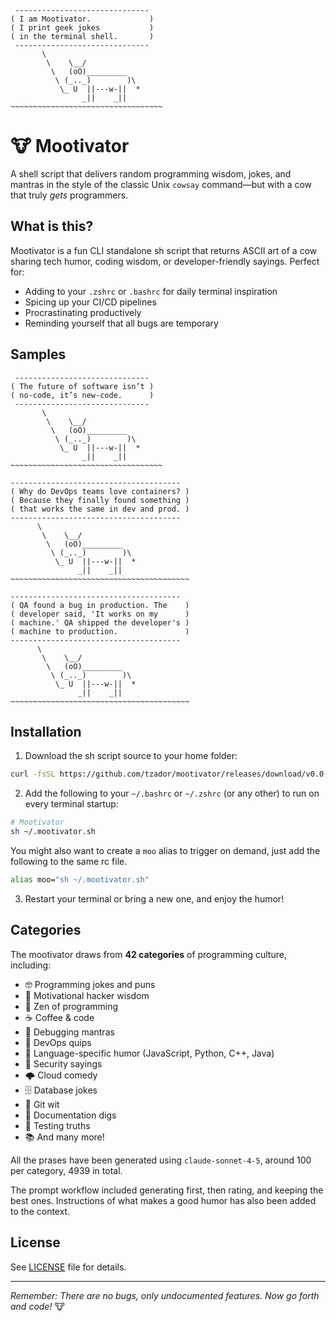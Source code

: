 ```
 ------------------------------
( I am Mootivator.             )
( I print geek jokes           )
( in the terminal shell.       )
 ------------------------------
       \
        \    \__/
         \   (oO)_________
          \ (_.._)        )\
           \_ U  ||---w-||  *
                _||    _||
~~~~~~~~~~~~~~~~~~~~~~~~~~~~~~~~~~
```

# 🐮 Mootivator

A shell script that delivers random programming wisdom, jokes, and mantras in
the style of the classic Unix `cowsay` command—but with a cow that truly _gets_
programmers.

## What is this?

Mootivator is a fun CLI standalone sh script that returns ASCII art of a cow
sharing tech humor, coding wisdom, or developer-friendly sayings. Perfect for:

- Adding to your `.zshrc` or `.bashrc` for daily terminal inspiration
- Spicing up your CI/CD pipelines
- Procrastinating productively
- Reminding yourself that all bugs are temporary

## Samples

```
 ------------------------------
( The future of software isn’t )
( no-code, it’s new-code.      )
 ------------------------------
       \
        \    \__/
         \   (oO)_________
          \ (_.._)        )\
           \_ U  ||---w-||  *
                _||    _||
~~~~~~~~~~~~~~~~~~~~~~~~~~~~~~~~~~
```

```
--------------------------------------
( Why do DevOps teams love containers? )
( Because they finally found something )
( that works the same in dev and prod. )
--------------------------------------
      \
       \    \__/
        \   (oO)_________
         \ (_.._)        )\
          \_ U  ||---w-||  *
               _||    _||
~~~~~~~~~~~~~~~~~~~~~~~~~~~~~~~~~~~~~~~~
```

```
--------------------------------------
( QA found a bug in production. The    )
( developer said, 'It works on my      )
( machine.' QA shipped the developer's )
( machine to production.               )
--------------------------------------
      \
       \    \__/
        \   (oO)_________
         \ (_.._)        )\
          \_ U  ||---w-||  *
               _||    _||
~~~~~~~~~~~~~~~~~~~~~~~~~~~~~~~~~~~~~~~~
```

## Installation

1. Download the sh script source to your home folder:

```sh
curl -fsSL https://github.com/tzador/mootivator/releases/download/v0.0.3/mootivator.sh -o ~/.mootivator.sh
```

2. Add the following to your `~/.bashrc` or `~/.zshrc` (or any other) to run on
   every terminal startup:

```sh
# Mootivator
sh ~/.mootivator.sh
```

You might also want to create a `moo` alias to trigger on demand, just add the
following to the same rc file.

```sh
alias moo="sh ~/.mootivator.sh"
```

3. Restart your terminal or bring a new one, and enjoy the humor!

## Categories

The mootivator draws from **42 categories** of programming culture, including:

- 🤓 Programming jokes and puns
- 💪 Motivational hacker wisdom
- 🧘 Zen of programming
- ☕ Coffee & code
- 🐛 Debugging mantras
- 🔧 DevOps quips
- 🎯 Language-specific humor (JavaScript, Python, C++, Java)
- 🔐 Security sayings
- 🌩️ Cloud comedy
- 🗄️ Database jokes
- 🔀 Git wit
- 📝 Documentation digs
- 🧪 Testing truths
- 📚 And many more!

All the prases have been generated using `claude-sonnet-4-5`, around 100 per
category, 4939 in total.

The prompt workflow included generating first, then rating, and keeping the best
ones. Instructions of what makes a good humor has also been added to the
context.

## License

See [LICENSE](LICENSE) file for details.

---

_Remember: There are no bugs, only undocumented features. Now go forth and
code!_ 🐮
